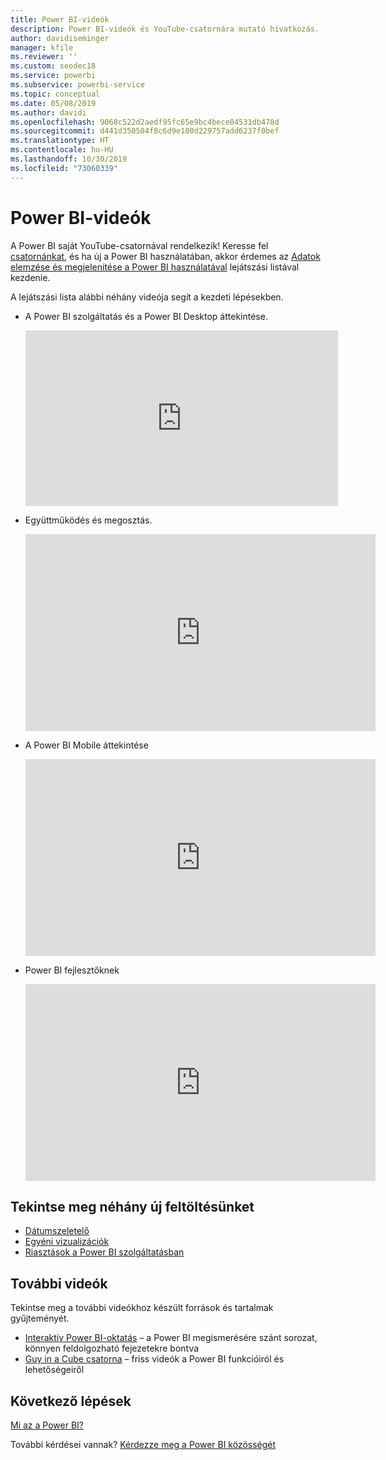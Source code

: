 ```yaml
---
title: Power BI-videók
description: Power BI-videók és YouTube-csatornára mutató hivatkozás.
author: davidiseminger
manager: kfile
ms.reviewer: ''
ms.custom: seodec18
ms.service: powerbi
ms.subservice: powerbi-service
ms.topic: conceptual
ms.date: 05/08/2019
ms.author: davidi
ms.openlocfilehash: 9068c522d2aedf95fc65e9bc4bece04531db478d
ms.sourcegitcommit: d441d350504f8c6d9e100d229757add6237f0bef
ms.translationtype: HT
ms.contentlocale: hu-HU
ms.lasthandoff: 10/30/2019
ms.locfileid: "73060339"
---
```

# <a name="power-bi-videos"></a>Power BI-videók
A Power BI saját YouTube-csatornával rendelkezik! Keresse fel [csatornánkat](https://www.youtube.com/user/mspowerbi/videos), és ha új a Power BI használatában, akkor érdemes az [Adatok elemzése és megjelenítése a Power BI használatával](https://www.youtube.com/playlist?list=PL1N57mwBHtN0JFoKSR0n-tBkUJHeMP2cP) lejátszási listával kezdenie.

A lejátszási lista alábbi néhány videója segít a kezdeti lépésekben.

* A Power BI szolgáltatás és a Power BI Desktop áttekintése.
  
  <iframe width="500" height="281" src="https://www.youtube.com/embed/l2wy4XgQIu0" frameborder="0" allowfullscreen></iframe>
* Együttműködés és megosztás.
  
  <iframe width="560" height="315" src="https://www.youtube.com/embed/5DABLeJzQYM" frameborder="0" allow="autoplay; encrypted-media" allowfullscreen></iframe>
* A Power BI Mobile áttekintése
  
  <iframe width="560" height="315" src="https://www.youtube.com/embed/07uBWhaCo78" frameborder="0" allow="autoplay; encrypted-media" allowfullscreen></iframe>

* Power BI fejlesztőknek
  <iframe width="560" height="315" src="https://www.youtube.com/embed/47uXJW1GIUY" frameborder="0" allow="autoplay; encrypted-media" allowfullscreen></iframe>  

## <a name="watch-some-of-our-new-uploads"></a>Tekintse meg néhány új feltöltésünket
* [Dátumszeletelő](https://youtu.be/V7i82ZZm0vw)
* [Egyéni vizualizációk](https://youtu.be/d-rXAJ3_uAo)
* [Riasztások a Power BI szolgáltatásban](https://youtu.be/JbL2-HJ8clE)

## <a name="more-videos"></a>További videók
Tekintse meg a további videókhoz készült források és tartalmak gyűjteményét.

* [Interaktív Power BI-oktatás](https://powerbi.microsoft.com/guided-learning/) – a Power BI megismerésére szánt sorozat, könnyen feldolgozható fejezetekre bontva
* [Guy in a Cube csatorna](https://www.youtube.com/channel/UCFp1vaKzpfvoGai0vE5VJ0w) – friss videók a Power BI funkcióiról és lehetőségeiről

## <a name="next-steps"></a>Következő lépések
[Mi az a Power BI?](fundamentals/power-bi-overview.md)

További kérdései vannak? [Kérdezze meg a Power BI közösségét](http://community.powerbi.com/)

